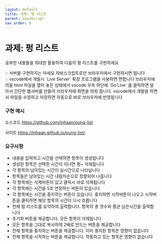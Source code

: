 ```yaml
---
layout: default
title: 과제: 펑 리스트
parent: JavaScript
nav_order: 9
---
```


# 과제: 펑 리스트

공부한 내용들을 최대한 활용하여 다음의 펑 리스트를 구현하세요

<aside> 💡 서버를 구현하지는 마세요 자바스크립트로만 브라우저에서 구현하시면 됩니다

</aside>

<aside> 💡 vscode에서 개발시 `Live Server` 확장 프로그램을 사용하면 편합니다 브라우저에 띄울 html 파일을 열어 놓은 상태에서 vscode 우측 하단에 `Go Live` 를 클릭하면 알아서 간단한 웹서버를 만들어 브라우저에 화면을 띄워 줍니다. vscode에서 개발을 하면서 파일을 수정하고 저장하면 자동으로 바로 브라우저에 반영됩니다

</aside>

### 구현 예시

소스코드  https://github.com/inhaan/pung-list

사이트  https://inhaan.github.io/pung-list/

### 요구사항

- 내용을 입력하고 시간을 선택하면 항목이 생성됩니다
- 생성된 항목은 선택한 시간이 지나면 펑~ 삭제됩니다
- 각 항목의 남아있는 시간이 실시간으로 나타납니다
- 항목들은 남아있는 시간 내림차순으로 정렬되어 나옵니다
- 각 항목에는 삭제버튼이 있고 클릭시 바로 삭제됩니다
- 각 항목에는 시간을 5초 연장하는 버튼이 있습니다
- 각 항목에는 시간을 중지하는 버튼이 있습니다. 중지하면 시작버튼이 나오고 시작버튼을 클릭하면 해당 항목의 시간이 다시 흐릅니다
- 전체 펑 리스트를 요약하여 출력합니다. 항목의 총 갯수와 평균 남은시간을 출력합니다
- 초기화 버튼을 제공합니다. 모든 항목이 삭제됩니다
- 모든 항목을 그대로 복사하여 2배로 만드는 버튼을 제공합니다
- 전체 항목을 중지하는 버튼을 제공합니다. 이미 중지된 항목은 영향이 없습니다
- 전체 항목을 시작하는 버튼을 제공합니다. 작동하고 있는 항목은 영향이 없습니다